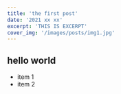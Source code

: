 ```yaml
---
title: 'the first post'
date: '2021 xx xx'
excerpt: 'THIS IS EXCERPT'
cover_img: '/images/posts/img1.jpg'
---
```


## hello world

- item 1
- item 2
